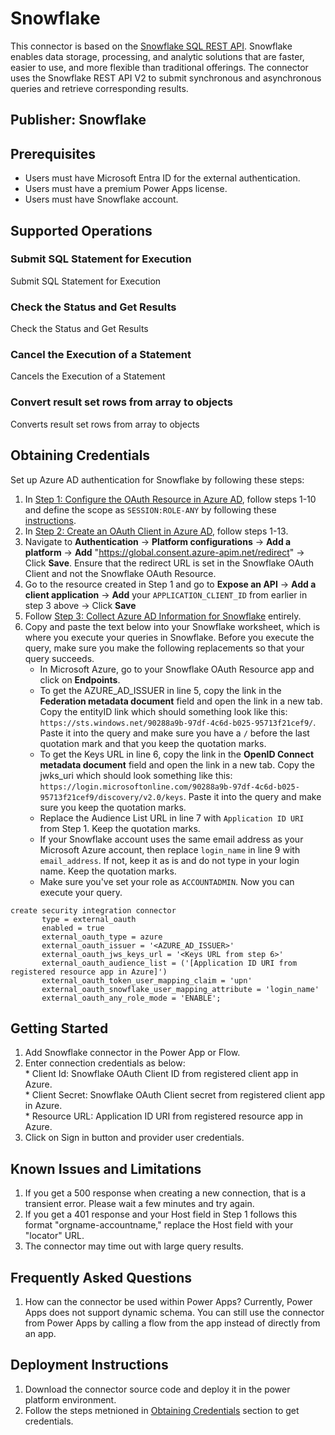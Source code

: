 # Snowflake

This connector is based on the [Snowflake SQL REST API](https://docs.snowflake.com/en/developer-guide/sql-api/index.html). Snowflake enables data storage, processing, and analytic solutions that are faster, easier to use, and more flexible than traditional offerings. The connector uses the Snowflake REST API V2 to submit synchronous and asynchronous queries and retrieve corresponding results.

## Publisher: Snowflake

## Prerequisites

- Users must have Microsoft Entra ID for the external authentication.
- Users must have a premium Power Apps license.
- Users must have Snowflake account.

## Supported Operations

### Submit SQL Statement for Execution
Submit SQL Statement for Execution
### Check the Status and Get Results
Check the Status and Get Results
### Cancel the Execution of a Statement
Cancels the Execution of a Statement
### Convert result set rows from array to objects
Converts result set rows from array to objects

## Obtaining Credentials
Set up Azure AD authentication for Snowflake by following these steps:
1. In [Step 1: Configure the OAuth Resource in Azure AD](https://docs.snowflake.com/en/user-guide/oauth-azure.html#configure-the-oauth-resource-in-azure-ad), follow steps 1-10 and define the scope as `SESSION:ROLE-ANY` by following these [instructions](https://docs.snowflake.com/en/user-guide/oauth-azure.html#using-any-role-with-external-oauth).
2. In [Step 2: Create an OAuth Client in Azure AD](https://docs.snowflake.com/en/user-guide/oauth-azure.html#create-an-oauth-client-in-azure-ad), follow steps 1-13.
3. Navigate to **Authentication** -> **Platform configurations** -> **Add a platform** -> **Add** "https://global.consent.azure-apim.net/redirect" -> Click **Save**. Ensure that the redirect URL is set in the Snowflake OAuth Client and not the Snowflake OAuth Resource.
4. Go to the resource created in Step 1 and go to **Expose an API** -> **Add a client application** -> **Add** your `APPLICATION_CLIENT_ID` from earlier in step 3 above -> Click **Save**
5. Follow [Step 3: Collect Azure AD Information for Snowflake](https://docs.snowflake.com/en/user-guide/oauth-azure.html#collect-azure-ad-information-for-snowflake) entirely. 
6. Copy and paste the text below into your Snowflake worksheet, which is where you execute your queries in Snowflake. Before you execute the query, make sure you make the following replacements so that your query succeeds.
    * In Microsoft Azure, go to your Snowflake OAuth Resource app and click on **Endpoints**. 
    * To get the AZURE_AD_ISSUER in line 5, copy the link in the **Federation metadata document** field and open the link in a new tab. Copy the entityID link which should something look like this: `https://sts.windows.net/90288a9b-97df-4c6d-b025-95713f21cef9/`. Paste it into the query  and make sure you have a `/` before the last quotation mark and that you keep the quotation marks. 
    * To get the Keys URL in line 6, copy the link in the **OpenID Connect metadata document** field and open the link in a new tab. Copy the jwks_uri which should look something like this: `https://login.microsoftonline.com/90288a9b-97df-4c6d-b025-95713f21cef9/discovery/v2.0/keys`. Paste it into the query and make sure you keep the quotation marks.
    * Replace the Audience List URL in line 7 with `Application ID URI` from Step 1. Keep the quotation marks.   
    * If your Snowflake account uses the same email address as your Microsoft Azure account, then replace `login_name` in line 9 with `email_address`. If not, keep it as is and do not type in your login name. Keep the quotation marks.
    * Make sure you've set your role as `ACCOUNTADMIN`. Now you can execute your query. 

```
create security integration connector
       type = external_oauth
       enabled = true
       external_oauth_type = azure
       external_oauth_issuer = '<AZURE_AD_ISSUER>'     
       external_oauth_jws_keys_url = '<Keys URL from step 6>'
       external_oauth_audience_list = ('[Application ID URI from registered resource app in Azure]')
       external_oauth_token_user_mapping_claim = 'upn'
       external_oauth_snowflake_user_mapping_attribute = 'login_name'
       external_oauth_any_role_mode = 'ENABLE';
```
## Getting Started
1. Add Snowflake connector in the Power App or Flow.
2. Enter connection credentials as below:\
       * Client Id: Snowflake OAuth Client ID from registered client app in Azure.\
       * Client Secret: Snowflake OAuth Client secret from registered client app in Azure.\
       * Resource URL: Application ID URI from registered resource app in Azure.
3. Click on Sign in button and provider user credentials.

## Known Issues and Limitations
1. If you get a 500 response when creating a new connection, that is a transient error. Please wait a few minutes and try again.
2. If you get a 401 response and your Host field in Step 1 follows this format "orgname-accountname," replace the Host field with your "locator" URL.
3. The connector may time out with large query results. 

## Frequently Asked Questions
1. How can the connector be used within Power Apps?
Currently, Power Apps does not support dynamic schema. You can still use the connector from Power Apps by calling a flow from the app instead of directly from an  app. 

## Deployment Instructions
1. Download the connector source code and deploy it in the power platform environment.
2. Follow the steps metnioned in [Obtaining Credentials](#obtaining-credentials) section to get credentials. 

